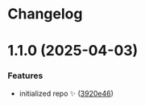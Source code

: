 # Changelog

# 1.1.0 (2025-04-03)

### Features

- initialized repo ✨ ([3920e46](https://github.com/feelsantiago/rx-commands/commit/3920e46212e3014138c1ee588f4f4cdf610ba0e2))
